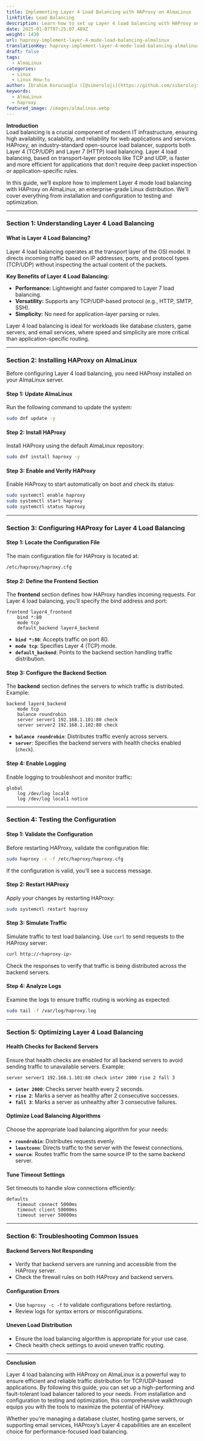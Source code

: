 ```yaml
---
title: Implementing Layer 4 Load Balancing with HAProxy on AlmaLinux
linkTitle: Load Balancing
description: Learn how to set up Layer 4 load balancing with HAProxy on AlmaLinux. A detailed guide covering installation, configuration, testing, and optimization for efficient traffic management.
date: 2025-01-07T07:25:07.489Z
weight: 1430
url: haproxy-implement-layer-4-mode-load-balancing-almalinux
translationKey: haproxy-implement-layer-4-mode-load-balancing-almalinux
draft: false
tags:
  - AlmaLinux
categories:
  - Linux
  - Linux How-to
author: İbrahim Korucuoğlu ([@siberoloji](https://github.com/siberoloji))
keywords:
  - AlmaLinux
  - haproxy
featured_image: /images/almalinux.webp
---
```

**Introduction**  
Load balancing is a crucial component of modern IT infrastructure, ensuring high availability, scalability, and reliability for web applications and services. HAProxy, an industry-standard open-source load balancer, supports both Layer 4 (TCP/UDP) and Layer 7 (HTTP) load balancing. Layer 4 load balancing, based on transport-layer protocols like TCP and UDP, is faster and more efficient for applications that don’t require deep packet inspection or application-specific rules.  

In this guide, we’ll explore how to implement Layer 4 mode load balancing with HAProxy on AlmaLinux, an enterprise-grade Linux distribution. We’ll cover everything from installation and configuration to testing and optimization.

---

### Section 1: **Understanding Layer 4 Load Balancing**  

#### What is Layer 4 Load Balancing?  

Layer 4 load balancing operates at the transport layer of the OSI model. It directs incoming traffic based on IP addresses, ports, and protocol types (TCP/UDP) without inspecting the actual content of the packets.  

**Key Benefits of Layer 4 Load Balancing:**  

- **Performance:** Lightweight and faster compared to Layer 7 load balancing.  
- **Versatility:** Supports any TCP/UDP-based protocol (e.g., HTTP, SMTP, SSH).  
- **Simplicity:** No need for application-layer parsing or rules.  

Layer 4 load balancing is ideal for workloads like database clusters, game servers, and email services, where speed and simplicity are more critical than application-specific routing.  

---

### Section 2: **Installing HAProxy on AlmaLinux**  

Before configuring Layer 4 load balancing, you need HAProxy installed on your AlmaLinux server.  

#### Step 1: Update AlmaLinux  

Run the following command to update the system:  

```bash
sudo dnf update -y
```  

#### Step 2: Install HAProxy  

Install HAProxy using the default AlmaLinux repository:  

```bash
sudo dnf install haproxy -y
```  

#### Step 3: Enable and Verify HAProxy  

Enable HAProxy to start automatically on boot and check its status:  

```bash
sudo systemctl enable haproxy
sudo systemctl start haproxy
sudo systemctl status haproxy
```  

---

### Section 3: **Configuring HAProxy for Layer 4 Load Balancing**  

#### Step 1: Locate the Configuration File  

The main configuration file for HAProxy is located at:  

```bash
/etc/haproxy/haproxy.cfg
```  

#### Step 2: Define the Frontend Section  

The **frontend** section defines how HAProxy handles incoming requests. For Layer 4 load balancing, you’ll specify the bind address and port:  

```plaintext
frontend layer4_frontend
    bind *:80
    mode tcp
    default_backend layer4_backend
```  

- **`bind *:80`**: Accepts traffic on port 80.  
- **`mode tcp`**: Specifies Layer 4 (TCP) mode.  
- **`default_backend`**: Points to the backend section handling traffic distribution.  

#### Step 3: Configure the Backend Section  

The **backend** section defines the servers to which traffic is distributed. Example:  

```plaintext
backend layer4_backend
    mode tcp
    balance roundrobin
    server server1 192.168.1.101:80 check
    server server2 192.168.1.102:80 check
```  

- **`balance roundrobin`**: Distributes traffic evenly across servers.  
- **`server`**: Specifies the backend servers with health checks enabled (`check`).  

#### Step 4: Enable Logging  

Enable logging to troubleshoot and monitor traffic:  

```plaintext
global
    log /dev/log local0
    log /dev/log local1 notice
```  

---

### Section 4: **Testing the Configuration**  

#### Step 1: Validate the Configuration  

Before restarting HAProxy, validate the configuration file:  

```bash
sudo haproxy -c -f /etc/haproxy/haproxy.cfg
```  

If the configuration is valid, you’ll see a success message.  

#### Step 2: Restart HAProxy  

Apply your changes by restarting HAProxy:  

```bash
sudo systemctl restart haproxy
```  

#### Step 3: Simulate Traffic  

Simulate traffic to test load balancing. Use `curl` to send requests to the HAProxy server:  

```bash
curl http://<haproxy-ip>
```  

Check the responses to verify that traffic is being distributed across the backend servers.  

#### Step 4: Analyze Logs  

Examine the logs to ensure traffic routing is working as expected:  

```bash
sudo tail -f /var/log/haproxy.log
```  

---

### Section 5: **Optimizing Layer 4 Load Balancing**  

#### Health Checks for Backend Servers  

Ensure that health checks are enabled for all backend servers to avoid sending traffic to unavailable servers. Example:  

```plaintext
server server1 192.168.1.101:80 check inter 2000 rise 2 fall 3
```  

- **`inter 2000`**: Checks server health every 2 seconds.  
- **`rise 2`**: Marks a server as healthy after 2 consecutive successes.  
- **`fall 3`**: Marks a server as unhealthy after 3 consecutive failures.  

#### Optimize Load Balancing Algorithms  

Choose the appropriate load balancing algorithm for your needs:  

- **`roundrobin`**: Distributes requests evenly.  
- **`leastconn`**: Directs traffic to the server with the fewest connections.  
- **`source`**: Routes traffic from the same source IP to the same backend server.  

#### Tune Timeout Settings  

Set timeouts to handle slow connections efficiently:  

```plaintext
defaults
    timeout connect 5000ms
    timeout client 50000ms
    timeout server 50000ms
```  

---

### Section 6: **Troubleshooting Common Issues**  

#### Backend Servers Not Responding  

- Verify that backend servers are running and accessible from the HAProxy server.  
- Check the firewall rules on both HAProxy and backend servers.  

#### Configuration Errors  

- Use `haproxy -c -f` to validate configurations before restarting.  
- Review logs for syntax errors or misconfigurations.  

#### Uneven Load Distribution  

- Ensure the load balancing algorithm is appropriate for your use case.  
- Check health check settings to avoid uneven traffic routing.  

---

**Conclusion**  

Layer 4 load balancing with HAProxy on AlmaLinux is a powerful way to ensure efficient and reliable traffic distribution for TCP/UDP-based applications. By following this guide, you can set up a high-performing and fault-tolerant load balancer tailored to your needs. From installation and configuration to testing and optimization, this comprehensive walkthrough equips you with the tools to maximize the potential of HAProxy.  

Whether you’re managing a database cluster, hosting game servers, or supporting email services, HAProxy’s Layer 4 capabilities are an excellent choice for performance-focused load balancing.  
